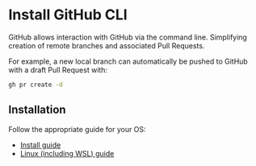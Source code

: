 # Install GitHub CLI

GitHub allows interaction with GitHub via the command line.  Simplifying creation of remote branches and associated Pull Requests.

For example, a new local branch can automatically be pushed to GitHub with a draft Pull Request with:

```bash
gh pr create -d
```

## Installation
Follow the appropriate guide for your OS:

- [Install guide](https://github.com/cli/cli)
- [Linux (including WSL) guide](https://github.com/cli/cli/blob/trunk/docs/install_linux.md)
